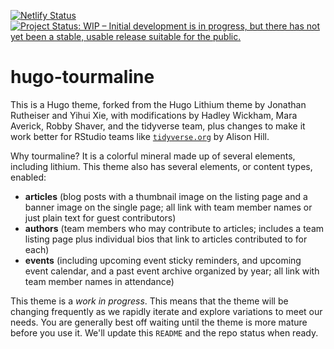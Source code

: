 [![Netlify Status](https://api.netlify.com/api/v1/badges/2f8f1ca8-27e3-4781-8493-aace97152622/deploy-status)](https://app.netlify.com/sites/tourmaline/deploys) [![Project Status: WIP – Initial development is in progress, but there has not yet been a stable, usable release suitable for the public.](http://www.repostatus.org/badges/latest/wip.svg)](http://www.repostatus.org/#wip)

# hugo-tourmaline

This is a Hugo theme, forked from the Hugo Lithium theme by Jonathan Rutheiser and Yihui Xie, with modifications by Hadley Wickham, Mara Averick, Robby Shaver, and the tidyverse team, plus changes to make it work better for RStudio teams like [`tidyverse.org`](https://www.tidyverse.org/) by Alison Hill. 

Why tourmaline? It is a colorful mineral made up of several elements, including lithium. This theme also has several elements, or content types, enabled:

+ **articles** (blog posts with a thumbnail image on the listing page and a banner image on the single page; all link with team member names or just plain text for guest contributors)
+ **authors** (team members who may contribute to articles; includes a team listing page plus individual bios that link to articles contributed to for each)
+ **events** (including upcoming event sticky reminders, and upcoming event calendar, and a past event archive organized by year; all link with team member names in attendance)

This theme is a *work in progress*. This means that the theme will be changing frequently as we rapidly iterate and explore variations to meet our needs. You are generally best off waiting until the theme is more mature before you use it. We'll update this `README` and the repo status when ready.
